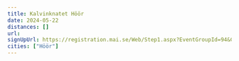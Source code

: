 ```yaml
---
title: Kalvinknatet Höör
date: 2024-05-22
distances: []
url:
signUpUrl: https://registration.mai.se/Web/Step1.aspx?EventGroupId=94&CompetitionId=460
cities: ["Höör"]
---
```

